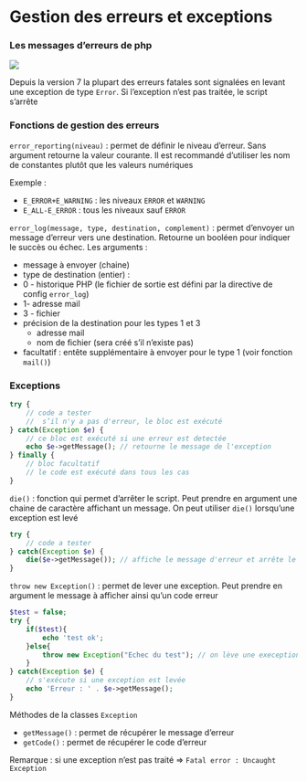 # Gestion des erreurs et exceptions

### Les messages d’erreurs de php

![](php-errors.png)

Depuis la version 7 la plupart des erreurs fatales sont signalées en levant une exception de type `Error`. Si l’exception n’est pas traitée, le script s’arrête

### Fonctions de gestion des erreurs

`error_reporting(niveau)` : permet de définir le niveau d’erreur. Sans argument retourne la valeur courante. Il est recommandé d’utiliser les nom de constantes plutôt que les valeurs numériques

Exemple :

- `E_ERROR+E_WARNING` : les niveaux `ERROR` et `WARNING`
- `E_ALL-E_ERROR` : tous les niveaux sauf `ERROR`

`error_log(message, type, destination, complement)` : permet d’envoyer un message d’erreur vers une destination. Retourne un booléen pour indiquer le succès ou échec. Les arguments :

- message à envoyer (chaine)
- type de destination (entier) :
- 0 - historique PHP (le fichier de sortie est défini par la directive de config `error_log`)
- 1- adresse mail
- 3 - fichier
- précision de la destination pour les types 1 et 3
	- adresse mail
	- nom de fichier (sera créé s’il n’existe pas)
- facultatif : entête supplémentaire à envoyer pour le type 1 (voir fonction `mail()`)

### Exceptions

```php
try {
	// code a tester
	//  s’il n'y a pas d'erreur, le bloc est exécuté
} catch(Exception $e) {
	// ce bloc est exécuté si une erreur est detectée
	echo $e->getMessage(); // retourne le message de l'exception
} finally {
	// bloc facultatif
	// le code est exécuté dans tous les cas
}
```

`die()` : fonction qui permet d’arrêter le script. Peut prendre en argument une chaine de caractère affichant un message. On peut utiliser `die()` lorsqu’une exception est levé

```php
try {
    // code a tester
} catch(Exception $e) {
    die($e->getMessage()); // affiche le message d'erreur et arrête le script
}
```

`throw new Exception()` : permet de lever une exception. Peut prendre en argument le message à afficher ainsi qu’un code erreur

```php
$test = false; 
try {
    if($test){
        echo 'test ok';
    }else{
        throw new Exception("Echec du test"); // on lève une exeception si $test = false
    }
} catch(Exception $e) {
    // s'exécute si une exception est levée
    echo 'Erreur : ' . $e->getMessage();
}
```

Méthodes de la classes `Exception`

- `getMessage()` : permet de récupérer le message d’erreur
- `getCode()` : permet de récupérer le code d’erreur

Remarque : si une exception n’est pas traité => `Fatal error : Uncaught Exception`
